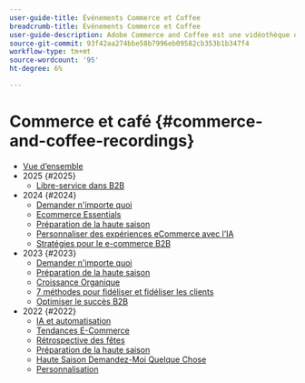```yaml
---
user-guide-title: Événements Commerce et Coffee
breadcrumb-title: Événements Commerce et Coffee
user-guide-description: Adobe Commerce and Coffee est une vidéothèque où des experts et des pairs ont partagé leurs pensées et leurs idées sur l’utilisation d’Adobe Commerce.
source-git-commit: 93f42aa274bbe58b7996eb09582cb353b1b347f4
workflow-type: tm+mt
source-wordcount: '95'
ht-degree: 6%

---
```



# Commerce et café {#commerce-and-coffee-recordings}

+ [Vue d’ensemble](overview.md)
+ 2025 {#2025}
   + [Libre-service dans B2B](2025/self-service-b2b.md)
+ 2024 {#2024}
   + [Demander n&#39;importe quoi](2024/ask-me-anything.md)
   + [Ecommerce Essentials](2024/ecommerce-essentials.md)
   + [Préparation de la haute saison](2024/peak-season-prep.md)
   + [Personnaliser des expériences eCommerce avec l’IA](2024/personalize-ecommerce.md)
   + [Stratégies pour le e-commerce B2B](2024/commerce-and-coffee-strategies-for-b2b-ecommerce.md)
+ 2023 {#2023}
   + [Demander n&#39;importe quoi](2023/ask-me-anything.md)
   + [Préparation de la haute saison](2023/peak-season-prep.md)
   + [Croissance Organique](2023/organic-growth.md)
   + [7 méthodes pour fidéliser et fidéliser les clients](2023/loyalty-retention.md)
   + [Optimiser le succès B2B](2023/b2b.md)
+ 2022 {#2022}
   + [IA et automatisation](2022/ai-and-automation.md)
   + [Tendances E-Commerce](2022/ecommerce-trends.md)
   + [Rétrospective des fêtes](2022/holiday.md)
   + [Préparation de la haute saison](2022/peak-season-prep.md)
   + [Haute Saison Demandez-Moi Quelque Chose](2022/peak-season-ask-anything.md)
   + [Personnalisation](2022/personalization.md)

<!--+ Commerce Events {#commerce-events}
  + [Overview](commerce-events/overview.md)
  + 2022 {#2022}
    + [Top Tips and Tricks for Adobe Campaign Standard](customer-journeys/2022/tips-and-tricks.md)
    + [Develop and customize data models in Adobe [!DNL Campaign Classic]](customer-journeys/2022/data-models.md)

+ Data and insights {#commerce-release-updates}
  + [Overview](commerce-release-updates/overview.md)
  + 2022 {#2022}
    + [Innovations and trends](data-and-insights/2022/innovations.md)
    + [Sensei and Analysis Workspace](data-and-insights/2022/sensei.md)
    + [Personalize and automate with Adobe Target](data-and-insights/2022/personalize.md)
    + [Analytics and Target applications for Mobile and Apps](data-and-insights/2022/mobile-and-apps.md)
    + [Cross Device Analytics and Customer Journey Analytics](data-and-insights/2022/cross-device-analytics.md) -->

